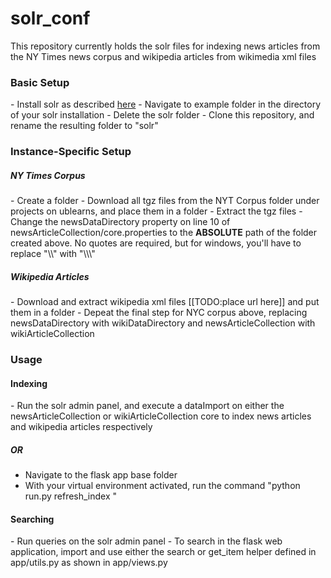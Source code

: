 solr_conf
=========

This repository currently holds the solr files for indexing news articles from the NY Times news corpus and wikipedia articles from wikimedia xml files

<h3>Basic Setup</h3>
- Install solr as described <a href="http://lucene.apache.org/solr/4_2_1/tutorial.html">here</a>
- Navigate to example folder in the directory of your solr installation
- Delete the solr folder
- Clone this repository, and rename the resulting folder to "solr"

<h3>Instance-Specific Setup </h3>
<h5> NY Times Corpus </h5>
- Create a folder 
- Download all tgz files from the NYT Corpus folder under projects on ublearns, and place them in a folder
- Extract the tgz files
- Change the newsDataDirectory property on line 10 of newsArticleCollection/core.properties to the <strong>ABSOLUTE</strong> path of the folder created above. No quotes are required, but for windows, you'll have to replace "\\" with "\\\"

<h5> Wikipedia Articles </h5>
- Download and extract wikipedia xml files [[TODO:place url here]] and put them in a folder
- Depeat the final step for NYC corpus above, replacing newsDataDirectory with wikiDataDirectory and newsArticleCollection with wikiArticleCollection

<h3> Usage </h3>

<h4>Indexing </h4>
- Run the solr admin panel, and execute a dataImport on either the newsArticleCollection or wikiArticleCollection core to index news articles and wikipedia articles respectively 

<h5>OR</h5>

- Navigate to the flask app base folder
- With your virtual environment activated, run the command "python run.py refresh_index <wiki or news>"

<h4> Searching </h4>
- Run queries on the solr admin panel
- To search in the flask web application, import and use either the search or get_item helper defined in app/utils.py as shown in app/views.py

